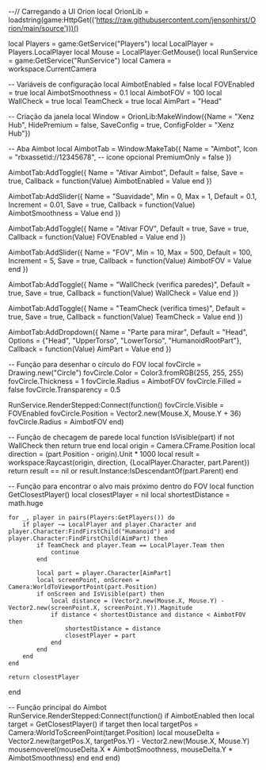--// Carregando a UI Orion
local OrionLib = loadstring(game:HttpGet(('https://raw.githubusercontent.com/jensonhirst/Orion/main/source')))()

local Players = game:GetService("Players")
local LocalPlayer = Players.LocalPlayer
local Mouse = LocalPlayer:GetMouse()
local RunService = game:GetService("RunService")
local Camera = workspace.CurrentCamera

-- Variáveis de configuração
local AimbotEnabled = false
local FOVEnabled = true
local AimbotSmoothness = 0.1
local AimbotFOV = 100
local WallCheck = true
local TeamCheck = true
local AimPart = "Head"

-- Criação da janela
local Window = OrionLib:MakeWindow({Name = "Xenz Hub", HidePremium = false, SaveConfig = true, ConfigFolder = "Xenz Hub"})

-- Aba Aimbot
local AimbotTab = Window:MakeTab({
    Name = "Aimbot",
    Icon = "rbxassetid://12345678", -- ícone opcional
    PremiumOnly = false
})

AimbotTab:AddToggle({
    Name = "Ativar Aimbot",
    Default = false,
    Save = true,
    Callback = function(Value)
        AimbotEnabled = Value
    end
})

AimbotTab:AddSlider({
    Name = "Suavidade",
    Min = 0,
    Max = 1,
    Default = 0.1,
    Increment = 0.01,
    Save = true,
    Callback = function(Value)
        AimbotSmoothness = Value
    end
})

AimbotTab:AddToggle({
    Name = "Ativar FOV",
    Default = true,
    Save = true,
    Callback = function(Value)
        FOVEnabled = Value
    end
})

AimbotTab:AddSlider({
    Name = "FOV",
    Min = 10,
    Max = 500,
    Default = 100,
    Increment = 5,
    Save = true,
    Callback = function(Value)
        AimbotFOV = Value
    end
})

AimbotTab:AddToggle({
    Name = "WallCheck (verifica paredes)",
    Default = true,
    Save = true,
    Callback = function(Value)
        WallCheck = Value
    end
})

AimbotTab:AddToggle({
    Name = "TeamCheck (verifica times)",
    Default = true,
    Save = true,
    Callback = function(Value)
        TeamCheck = Value
    end
})

AimbotTab:AddDropdown({
    Name = "Parte para mirar",
    Default = "Head",
    Options = {"Head", "UpperTorso", "LowerTorso", "HumanoidRootPart"},
    Callback = function(Value)
        AimPart = Value
    end
})

-- Função para desenhar o círculo do FOV
local fovCircle = Drawing.new("Circle")
fovCircle.Color = Color3.fromRGB(255, 255, 255)
fovCircle.Thickness = 1
fovCircle.Radius = AimbotFOV
fovCircle.Filled = false
fovCircle.Transparency = 0.5

RunService.RenderStepped:Connect(function()
    fovCircle.Visible = FOVEnabled
    fovCircle.Position = Vector2.new(Mouse.X, Mouse.Y + 36)
    fovCircle.Radius = AimbotFOV
end)

-- Função de checagem de parede
local function IsVisible(part)
    if not WallCheck then return true end
    local origin = Camera.CFrame.Position
    local direction = (part.Position - origin).Unit * 1000
    local result = workspace:Raycast(origin, direction, {LocalPlayer.Character, part.Parent})
    return result == nil or result.Instance:IsDescendantOf(part.Parent)
end

-- Função para encontrar o alvo mais próximo dentro do FOV
local function GetClosestPlayer()
    local closestPlayer = nil
    local shortestDistance = math.huge

    for _, player in pairs(Players:GetPlayers()) do
        if player ~= LocalPlayer and player.Character and player.Character:FindFirstChild("Humanoid") and player.Character:FindFirstChild(AimPart) then
            if TeamCheck and player.Team == LocalPlayer.Team then
                continue
            end

            local part = player.Character[AimPart]
            local screenPoint, onScreen = Camera:WorldToViewportPoint(part.Position)
            if onScreen and IsVisible(part) then
                local distance = (Vector2.new(Mouse.X, Mouse.Y) - Vector2.new(screenPoint.X, screenPoint.Y)).Magnitude
                if distance < shortestDistance and distance < AimbotFOV then
                    shortestDistance = distance
                    closestPlayer = part
                end
            end
        end
    end

    return closestPlayer
end

-- Função principal do Aimbot
RunService.RenderStepped:Connect(function()
    if AimbotEnabled then
        local target = GetClosestPlayer()
        if target then
            local targetPos = Camera:WorldToScreenPoint(target.Position)
            local mouseDelta = Vector2.new(targetPos.X, targetPos.Y) - Vector2.new(Mouse.X, Mouse.Y)
            mousemoverel(mouseDelta.X * AimbotSmoothness, mouseDelta.Y * AimbotSmoothness)
        end
    end
end)
